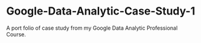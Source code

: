 # Google-Data-Analytic-Case-Study-1
A port folio of case study from my Google Data Analytic Professional Course.
